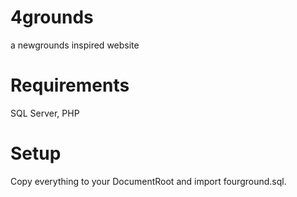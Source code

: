 # 4grounds
a newgrounds inspired website

# Requirements
SQL Server, PHP

# Setup
Copy everything to your DocumentRoot and import fourground.sql.